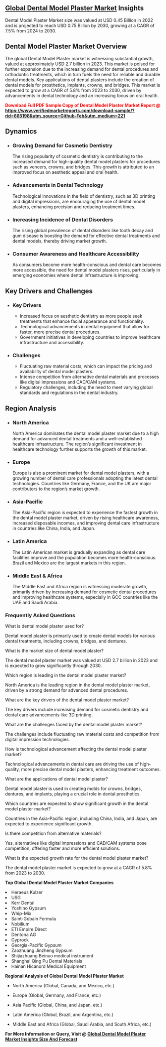 <h2><a href="https://www.verifiedmarketreports.com/download-sample/?rid=665198&amp;utm_source=Github&amp;utm_medium=221" target="_blank">Global Dental Model Plaster Market</a> Insights</h2><p>Dental Model Plaster Market size was valued at USD 0.45 Billion in 2022 and is projected to reach USD 0.75 Billion by 2030, growing at a CAGR of 7.5% from 2024 to 2030.</p><p> <h2>Dental Model Plaster Market Overview</h2> <p>The global Dental Model Plaster market is witnessing substantial growth, valued at approximately USD 2.7 billion in 2023. This market is poised for further expansion due to the increasing demand for dental procedures and orthodontic treatments, which in turn fuels the need for reliable and durable dental models. Key applications of dental plasters include the creation of dental models for prosthetics, implants, crowns, and bridges. This market is expected to grow at a CAGR of 5.8% from 2023 to 2030, driven by advancements in dental technology and an increasing focus on oral health.</p> <p><strong><p><span class=""><span style="color: #ff0000;"><strong>Download Full PDF Sample Copy of Dental Model Plaster Market Report</strong> @ </span><a href="https://www.verifiedmarketreports.com/download-sample/?rid=665198&amp;utm_source=Github-Feb&amp;utm_medium=221" target="_blank">https://www.verifiedmarketreports.com/download-sample/?rid=665198&amp;utm_source=Github-Feb&amp;utm_medium=221</a></span></p></strong></p> <h2>Dynamics</h2> <ul> <li><h3>Growing Demand for Cosmetic Dentistry</h3> The rising popularity of cosmetic dentistry is contributing to the increased demand for high-quality dental model plasters for procedures such as veneers, crowns, and bridges. This growth is attributed to an improved focus on aesthetic appeal and oral health.</li> <li><h3>Advancements in Dental Technology</h3> Technological innovations in the field of dentistry, such as 3D printing and digital impressions, are encouraging the use of dental model plasters, enhancing precision and reducing treatment times.</li> <li><h3>Increasing Incidence of Dental Disorders</h3> The rising global prevalence of dental disorders like tooth decay and gum disease is boosting the demand for effective dental treatments and dental models, thereby driving market growth.</li> <li><h3>Consumer Awareness and Healthcare Accessibility</h3> As consumers become more health-conscious and dental care becomes more accessible, the need for dental model plasters rises, particularly in emerging economies where dental infrastructure is improving.</li> </ul> <h2>Key Drivers and Challenges</h2> <ul> <li><h3>Key Drivers</h3> <ul> <li>Increased focus on aesthetic dentistry as more people seek treatments that enhance facial appearance and functionality.</li> <li>Technological advancements in dental equipment that allow for faster, more precise dental procedures.</li> <li>Government initiatives in developing countries to improve healthcare infrastructure and accessibility.</li> </ul> </li> <li><h3>Challenges</h3> <ul> <li>Fluctuating raw material costs, which can impact the pricing and availability of dental model plasters.</li> <li>Intense competition from alternative dental materials and processes like digital impressions and CAD/CAM systems.</li> <li>Regulatory challenges, including the need to meet varying global standards and regulations in the dental industry.</li> </ul> </li> </ul> <h2>Region Analysis</h2> <ul> <li><h3>North America</h3> North America dominates the dental model plaster market due to a high demand for advanced dental treatments and a well-established healthcare infrastructure. The region’s significant investment in healthcare technology further supports the growth of this market.</li> <li><h3>Europe</h3> Europe is also a prominent market for dental model plasters, with a growing number of dental care professionals adopting the latest dental technologies. Countries like Germany, France, and the UK are major contributors to the region’s market growth.</li> <li><h3>Asia-Pacific</h3> The Asia-Pacific region is expected to experience the fastest growth in the dental model plaster market, driven by rising healthcare awareness, increased disposable incomes, and improving dental care infrastructure in countries like China, India, and Japan.</li> <li><h3>Latin America</h3> The Latin American market is gradually expanding as dental care facilities improve and the population becomes more health-conscious. Brazil and Mexico are the largest markets in this region.</li> <li><h3>Middle East & Africa</h3> The Middle East and Africa region is witnessing moderate growth, primarily driven by increasing demand for cosmetic dental procedures and improving healthcare systems, especially in GCC countries like the UAE and Saudi Arabia.</li> </ul> <h3>Frequently Asked Questions</h3> <p>What is dental model plaster used for?</p> <p>Dental model plaster is primarily used to create dental models for various dental treatments, including crowns, bridges, and dentures.</p> <p>What is the market size of dental model plaster?</p> <p>The dental model plaster market was valued at USD 2.7 billion in 2023 and is expected to grow significantly through 2030.</p> <p>Which region is leading in the dental model plaster market?</p> <p>North America is the leading region in the dental model plaster market, driven by a strong demand for advanced dental procedures.</p> <p>What are the key drivers of the dental model plaster market?</p> <p>The key drivers include increasing demand for cosmetic dentistry and dental care advancements like 3D printing.</p> <p>What are the challenges faced by the dental model plaster market?</p> <p>The challenges include fluctuating raw material costs and competition from digital impression technologies.</p> <p>How is technological advancement affecting the dental model plaster market?</p> <p>Technological advancements in dental care are driving the use of high-quality, more precise dental model plasters, enhancing treatment outcomes.</p> <p>What are the applications of dental model plaster?</p> <p>Dental model plaster is used in creating molds for crowns, bridges, dentures, and implants, playing a crucial role in dental prosthetics.</p> <p>Which countries are expected to show significant growth in the dental model plaster market?</p> <p>Countries in the Asia-Pacific region, including China, India, and Japan, are expected to experience significant growth.</p> <p>Is there competition from alternative materials?</p> <p>Yes, alternatives like digital impressions and CAD/CAM systems pose competition, offering faster and more efficient solutions.</p> <p>What is the expected growth rate for the dental model plaster market?</p> <p>The dental model plaster market is expected to grow at a CAGR of 5.8% from 2023 to 2030.</p> </p><p><strong>Top Global Dental Model Plaster Market Companies</strong></p><div data-test-id=""><p><li>Heraeus Kulzer</li><li> USG</li><li> Kerr Dental</li><li> Yoshino Gypsum</li><li> Whip-Mix</li><li> Saint-Gobain Formula</li><li> Nobilium</li><li> ETI Empire Direct</li><li> Dentona AG</li><li> Gyprock</li><li> Georgia-Pacific Gypsum</li><li> Zaozhuang Jinzheng Gypsum</li><li> Shijiazhuang Beinuo medical instrument</li><li> Shanghai Qing Pu Dental Materials</li><li> Hainan Hicanord Medical Equipment</li></p><div><strong>Regional Analysis of&nbsp;Global Dental Model Plaster Market</strong></div><ul><li dir="ltr"><p dir="ltr">North America&nbsp;(Global, Canada, and Mexico, etc.)</p></li><li dir="ltr"><p dir="ltr">Europe (Global, Germany, and France, etc.)</p></li><li dir="ltr"><p dir="ltr">Asia Pacific&nbsp;(Global, China, and Japan, etc.)</p></li><li dir="ltr"><p dir="ltr">Latin America&nbsp;(Global, Brazil, and Argentina, etc.)</p></li><li dir="ltr">Middle East and Africa&nbsp;(Global, Saudi Arabia, and South Africa, etc.)</li></ul><p><strong>For More Information or Query, Visit @&nbsp;</strong><strong><a href="https://www.verifiedmarketreports.com/product/dental-model-plaster-market/?utm_source=Github&amp;utm_medium=221" target="_blank">Global Dental Model Plaster Market Insights Size And Forecast</a></strong></p></div>
